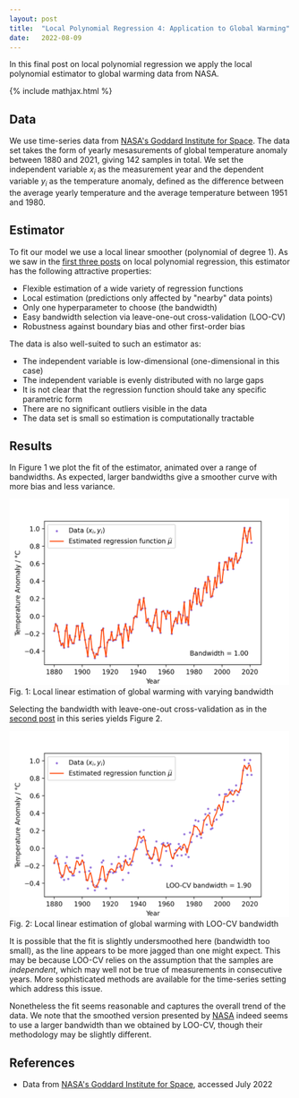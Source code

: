 ```yaml
---
layout: post
title:  "Local Polynomial Regression 4: Application to Global Warming"
date:   2022-08-09
---
```


In this final post on local polynomial regression
we apply the local polynomial estimator
to global warming data from NASA.

{% include mathjax.html %}

<div style="display:none">
  $\newcommand \E {\mathbb{E}}$
  $\newcommand \P {\mathbb{E}}$
  $\newcommand \R {\mathbb{R}}$
  $\newcommand \Var {\mathrm{Var}}$
  $\newcommand \Cov {\mathrm{Cov}}$
  $\newcommand \T {\mathsf{T}}$
  $\newcommand{\diff}[1]{\,\mathrm{d}#1}$
  $\DeclareMathOperator{\MSE}{MSE}$
  $\DeclareMathOperator{\IMSE}{IMSE}$
  $\DeclareMathOperator{\LOOCV}{LOO-CV}$
</div>

## Data

We use time-series data from
[NASA's Goddard Institute for Space](https://climate.nasa.gov/vital-signs/global-temperature/).
The data set takes the form of yearly mesasurements
of global temperature anomaly between 1880 and 2021,
giving 142 samples in total.
We set the independent variable $x_i$ as the measurement year
and the dependent variable $y_i$ as the temperature anomaly,
defined as the difference between the average yearly temperature
and the average temperature between 1951 and 1980.

## Estimator

To fit our model we use a local linear smoother (polynomial of degree 1).
As we saw in the
[first three posts](/posts/) on local polynomial regression,
this estimator has the following attractive properties:

- Flexible estimation of a wide variety of regression functions
- Local estimation (predictions only affected by "nearby" data points)
- Only one hyperparameter to choose (the bandwidth)
- Easy bandwidth selection via leave-one-out cross-validation (LOO-CV)
- Robustness against boundary bias and other first-order bias

The data is also well-suited to such an estimator as:

- The independent variable is low-dimensional (one-dimensional in this case)
- The independent variable is evenly distributed with no large gaps
- It is not clear that the regression function should take any
  specific parametric form
- There are no significant outliers visible in the data
- The data set is small so estimation is computationally tractable



## Results

In Figure 1 we plot the fit of the estimator,
animated over a range of bandwidths.
As expected, larger bandwidths give a smoother curve
with more bias and less variance.

<figure style="display: block; margin-left: auto; margin-right: auto;">
<img style="width: 500px; margin-left: auto; margin-right: auto;"
    src="/assets/graphics/posts/images_local-polynomial-regression/global_warming_small.gif">
<figcaption>
  Fig. 1: Local linear estimation of global warming with
  varying bandwidth
</figcaption>
</figure>


Selecting the bandwidth with leave-one-out cross-validation
as in the
[second post](/2022/03/29/local-polynomial-regression-2.html)
in this series yields Figure 2.


<figure style="display: block; margin-left: auto; margin-right: auto;">
<img style="width: 500px; margin-left: auto; margin-right: auto;"
    src="/assets/graphics/posts/images_local-polynomial-regression/global_warming_loocv.png">
<figcaption>
  Fig. 2: Local linear estimation of global warming with
  LOO-CV bandwidth
</figcaption>
</figure>

It is possible that the fit is slightly undersmoothed here
(bandwidth too small), as the line appears to be more
jagged than one might expect.
This may be because LOO-CV relies on the assumption
that the samples are *independent*,
which may well not be true of measurements in
consecutive years.
More sophisticated methods are available for the
time-series setting which address this issue.



Nonetheless the fit seems reasonable and captures the overall trend
of the data.
We note that the smoothed version presented by
[NASA](https://climate.nasa.gov/vital-signs/global-temperature/)
indeed seems to use a larger bandwidth than we obtained by LOO-CV,
though their methodology may be slightly different.

## References

- Data from
[NASA's Goddard Institute for Space](https://climate.nasa.gov/vital-signs/global-temperature/),
accessed July 2022
